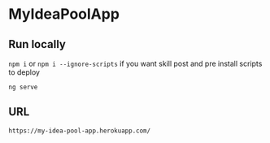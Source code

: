 # MyIdeaPoolApp

## Run locally

`npm i` or `npm i --ignore-scripts` if you want skill post and pre install scripts to deploy

`ng serve`

## URL

`https://my-idea-pool-app.herokuapp.com/`
